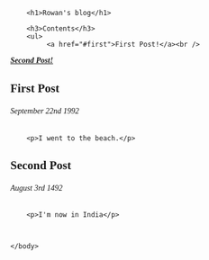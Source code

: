 <!DOCTYPE html>
<html>
    <head>
        <meta charset="utf-8">
        <title>Project: Blog</title>
    </head>
    <body>
       
  
        <h1>Rowan's blog</h1>

        <h3>Contents</h3>
        <ul>
             <a href="#first">First Post!</a><br />
  <a href="#second">Second Post!</a><br />
        </ul>
        <style>
        li
            {font-weight:bold;
            }
        li
            {font-size: 24px;
            }
        h3
        {font-size: 2em;
        }
        body
        {font-family: serif;
        }
        p
        {font-weight: bold;
        }
        p
        {font-style: italic;
        }
        </style>
        <a name="first" ></a>
        <h2>First Post</h2>
        <h6>September 22nd 1992</h6>
        
        <p>I went to the beach.</p>
<a name= "second" ></a>
         <h2>Second Post</h2>
        <h6>August 3rd 1492</h6>
        
        <p>I'm now in India</p>
        
        
        
    </body>
</html>
